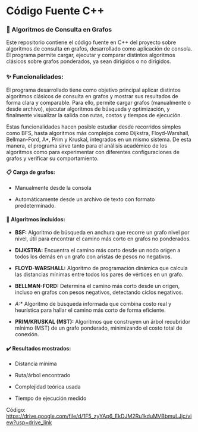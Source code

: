 # Código Fuente C++

### 📌 Algoritmos de Consulta en Grafos
Este repositorio contiene el código fuente en C++ del proyecto sobre algoritmos de consulta en grafos, desarrollado como aplicación de consola. El programa permite cargar, ejecutar y comparar distintos algoritmos clásicos sobre grafos ponderados, ya sean dirigidos o no dirigidos.

### ✨ Funcionalidades:
El programa desarrollado tiene como objetivo principal aplicar distintos algoritmos clásicos de consulta en grafos y mostrar sus resultados de forma clara y comparable. Para ello, permite cargar grafos (manualmente o desde archivo), ejecutar algoritmos de búsqueda y optimización, y finalmente visualizar la salida con rutas, costos y tiempos de ejecución.

Estas funcionalidades hacen posible estudiar desde recorridos simples como BFS, hasta algoritmos más complejos como Dijkstra, Floyd-Warshall, Bellman-Ford, A*, Prim y Kruskal, integrados en un mismo sistema. De esta manera, el programa sirve tanto para el análisis académico de los algoritmos como para experimentar con diferentes configuraciones de grafos y verificar su comportamiento.
#### 📋 Carga de grafos:
- Manualmente desde la consola
  
- Automáticamente desde un archivo de texto con formato predeterminado.

#### 📳 Algoritmos incluidos:
  - **BSF:** Algoritmo de búsqueda en anchura que recorre un grafo nivel por nivel, útil para encontrar el camino más corto en grafos no ponderados.
    
  - **DIJKSTRA:** Encuentra el camino más corto desde un nodo origen a todos los demás en un grafo con aristas de pesos no negativos.
    
  - **FLOYD-WARSHALL:** Algoritmo de programación dinámica que calcula las distancias mínimas entre todos los pares de vértices en un grafo.
    
  - **BELLMAN-FORD:** Determina el camino más corto desde un origen, incluso en grafos con pesos negativos, detectando ciclos negativos.
    
  - **A*:** Algoritmo de búsqueda informada que combina costo real y heurística para hallar el camino más corto de forma eficiente.
    
  - **PRIM/KRUSKAL (MST):** Algoritmos que construyen un árbol recubridor mínimo (MST) de un grafo ponderado, minimizando el costo total de conexión.
    
#### ✔️ Resultados mostrados:
- Distancia mínima
  
- Ruta/árbol encontrado
  
- Complejidad teórica usada
  
- Tiempo de ejecución medido

Código: https://drive.google.com/file/d/1F5_zyYAp6_EkDJM2Ru1kduMVBbmuLJjc/view?usp=drive_link
